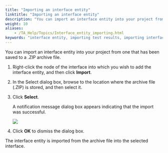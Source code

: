 ```yaml
--- 
title: "Importing an interface entity"
linktitle: "Importing an interface entity"
description: "You can import an interface entity into your project from one that has been saved to a .ZIP archive file."
weight: 10
aliases: 
    - /TA_Help/Topics/Interface_entity_importing.html
keywords: "interface entity, importing test results, importing interface entity"
---
```


You can import an interface entity into your project from one that has been saved to a .ZIP archive file.

1.  Right-click the node of the interface into which you wish to add the interface entity, and then click **Import**.

2.  In the Select dialog box, browse to the location where the archive file \(.ZIP\) is stored, and then select it.

3.  Click **Select**.

    A notification message dialog box appears indicating that the import was successful.

    ![](/images/TA_Help/Images/import_entity.png)

4.  Click **OK** to dismiss the dialog box.


The interface entity is imported from the archive file into the selected interface.




